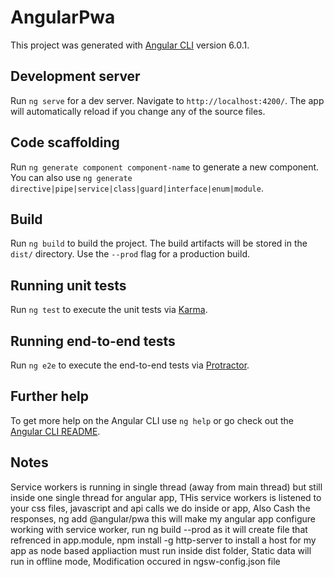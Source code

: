 # AngularPwa

This project was generated with [Angular CLI](https://github.com/angular/angular-cli) version 6.0.1.

## Development server

Run `ng serve` for a dev server. Navigate to `http://localhost:4200/`. The app will automatically reload if you change any of the source files.

## Code scaffolding

Run `ng generate component component-name` to generate a new component. You can also use `ng generate directive|pipe|service|class|guard|interface|enum|module`.

## Build

Run `ng build` to build the project. The build artifacts will be stored in the `dist/` directory. Use the `--prod` flag for a production build.

## Running unit tests

Run `ng test` to execute the unit tests via [Karma](https://karma-runner.github.io).

## Running end-to-end tests

Run `ng e2e` to execute the end-to-end tests via [Protractor](http://www.protractortest.org/).

## Further help

To get more help on the Angular CLI use `ng help` or go check out the [Angular CLI README](https://github.com/angular/angular-cli/blob/master/README.md).

## Notes
Service workers is running in single thread (away from main thread) but still inside one single thread for angular app,
THis service workers is listened to your css files, javascript and api calls we do inside or app,
Also Cash the responses, 
ng add @angular/pwa this will make my angular app configure working with service worker,
run ng build --prod as it will create file that refrenced in app.module,
npm install -g http-server to install a host for my app as node based appliaction must run inside dist folder, 
Static data will run in offline mode,
Modification occured in ngsw-config.json file

